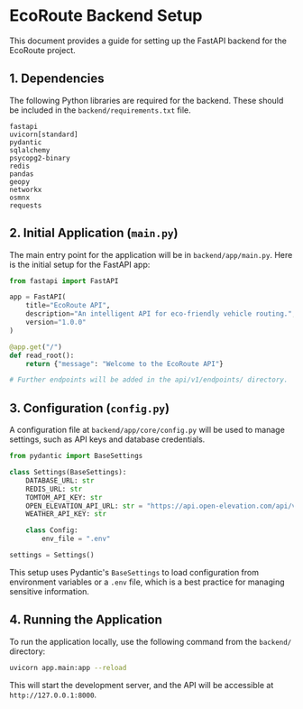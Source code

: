 # EcoRoute Backend Setup

This document provides a guide for setting up the FastAPI backend for the EcoRoute project.

## 1. Dependencies

The following Python libraries are required for the backend. These should be included in the `backend/requirements.txt` file.

```
fastapi
uvicorn[standard]
pydantic
sqlalchemy
psycopg2-binary
redis
pandas
geopy
networkx
osmnx
requests
```

## 2. Initial Application (`main.py`)

The main entry point for the application will be in `backend/app/main.py`. Here is the initial setup for the FastAPI app:

```python
from fastapi import FastAPI

app = FastAPI(
    title="EcoRoute API",
    description="An intelligent API for eco-friendly vehicle routing.",
    version="1.0.0"
)

@app.get("/")
def read_root():
    return {"message": "Welcome to the EcoRoute API"}

# Further endpoints will be added in the api/v1/endpoints/ directory.
```

## 3. Configuration (`config.py`)

A configuration file at `backend/app/core/config.py` will be used to manage settings, such as API keys and database credentials.

```python
from pydantic import BaseSettings

class Settings(BaseSettings):
    DATABASE_URL: str
    REDIS_URL: str
    TOMTOM_API_KEY: str
    OPEN_ELEVATION_API_URL: str = "https://api.open-elevation.com/api/v1/lookup"
    WEATHER_API_KEY: str

    class Config:
        env_file = ".env"

settings = Settings()
```

This setup uses Pydantic's `BaseSettings` to load configuration from environment variables or a `.env` file, which is a best practice for managing sensitive information.

## 4. Running the Application

To run the application locally, use the following command from the `backend/` directory:

```bash
uvicorn app.main:app --reload
```

This will start the development server, and the API will be accessible at `http://127.0.0.1:8000`.